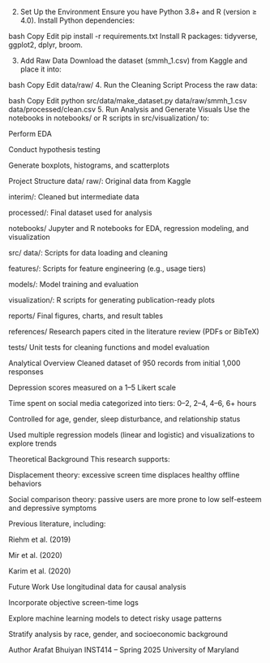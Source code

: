 2. Set Up the Environment
Ensure you have Python 3.8+ and R (version ≥ 4.0). Install Python dependencies:

bash
Copy
Edit
pip install -r requirements.txt
Install R packages: tidyverse, ggplot2, dplyr, broom.

3. Add Raw Data
Download the dataset (smmh_1.csv) from Kaggle and place it into:

bash
Copy
Edit
data/raw/
4. Run the Cleaning Script
Process the raw data:

bash
Copy
Edit
python src/data/make_dataset.py data/raw/smmh_1.csv data/processed/clean.csv
5. Run Analysis and Generate Visuals
Use the notebooks in notebooks/ or R scripts in src/visualization/ to:

Perform EDA

Conduct hypothesis testing

Generate boxplots, histograms, and scatterplots

Project Structure
data/
raw/: Original data from Kaggle

interim/: Cleaned but intermediate data

processed/: Final dataset used for analysis

notebooks/
Jupyter and R notebooks for EDA, regression modeling, and visualization

src/
data/: Scripts for data loading and cleaning

features/: Scripts for feature engineering (e.g., usage tiers)

models/: Model training and evaluation

visualization/: R scripts for generating publication-ready plots

reports/
Final figures, charts, and result tables

references/
Research papers cited in the literature review (PDFs or BibTeX)

tests/
Unit tests for cleaning functions and model evaluation

Analytical Overview
Cleaned dataset of 950 records from initial 1,000 responses

Depression scores measured on a 1–5 Likert scale

Time spent on social media categorized into tiers: 0–2, 2–4, 4–6, 6+ hours

Controlled for age, gender, sleep disturbance, and relationship status

Used multiple regression models (linear and logistic) and visualizations to explore trends

Theoretical Background
This research supports:

Displacement theory: excessive screen time displaces healthy offline behaviors

Social comparison theory: passive users are more prone to low self-esteem and depressive symptoms

Previous literature, including:

Riehm et al. (2019)

Mir et al. (2020)

Karim et al. (2020)

Future Work
Use longitudinal data for causal analysis

Incorporate objective screen-time logs

Explore machine learning models to detect risky usage patterns

Stratify analysis by race, gender, and socioeconomic background

Author
Arafat Bhuiyan
INST414 – Spring 2025
University of Maryland
